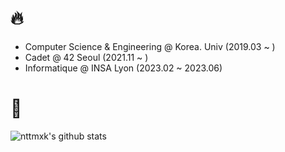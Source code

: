 # 🔥
<ul>
<li> Computer Science & Engineering @ Korea. Univ (2019.03 ~ )</li>
<li> Cadet @ 42 Seoul (2021.11 ~ )</li>
<li> Informatique @ INSA Lyon (2023.02 ~ 2023.06)</li>
</ul>

# 👀

![nttmxk's github stats](https://github-readme-stats.vercel.app/api?username=nttmxk&show_icons=true&theme=tokyonight)
<!--
[![42 stats](https://badge42.vercel.app/api/v2/cl2d849n9022709i9ozksaitf/stats?cursusId=21&coalitionId=88)](https://github.com/JaeSeoKim/badge42)
-->
